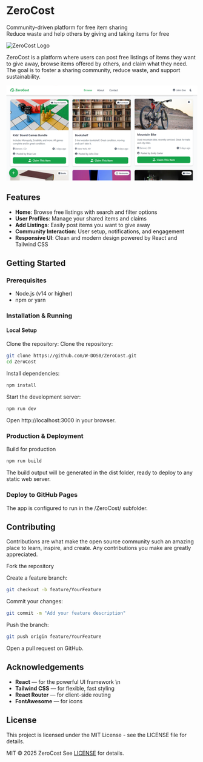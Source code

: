 # ZeroCost

Community-driven platform for free item sharing  
Reduce waste and help others by giving and taking items for free

![ZeroCost Logo](favicon.ico)

ZeroCost is a platform where users can post free listings of items they want to give away, browse items offered by others, and claim what they need. The goal is to foster a sharing community, reduce waste, and support sustainability.

![Screenshot](screenshot.png)

## Features

- **Home**: Browse free listings with search and filter options  
- **User Profiles**: Manage your shared items and claims  
- **Add Listings**: Easily post items you want to give away  
- **Community Interaction**: User setup, notifications, and engagement  
- **Responsive UI**: Clean and modern design powered by React and Tailwind CSS  

## Getting Started

### Prerequisites

- Node.js (v14 or higher)  
- npm or yarn  

### Installation & Running

#### Local Setup

Clone the repository:
Clone the repository:

```bash
git clone https://github.com/W-DOS0/ZeroCost.git
cd ZeroCost
```

Install dependencies:

```bash
npm install
```

Start the development server:

```bash
npm run dev
```

Open http://localhost:3000 in your browser.


### Production & Deployment

Build for production
```bash
npm run build
```

The build output will be generated in the dist folder, ready to deploy to any static web server.

### Deploy to GitHub Pages

The app is configured to run in the /ZeroCost/ subfolder.


## Contributing

Contributions are what make the open source community such an amazing place to learn, inspire, and create. Any contributions you make are greatly appreciated.

Fork the repository

Create a feature branch:

```bash
git checkout -b feature/YourFeature
```

Commit your changes:

```bash
git commit -m "Add your feature description"
```

Push the branch:

```bash
git push origin feature/YourFeature
```

Open a pull request on GitHub.


## Acknowledgements

- **React** — for the powerful UI framework \n
- **Tailwind CSS** — for flexible, fast styling
- **React Router** — for client-side routing
- **FontAwesome** — for icons


## License

This project is licensed under the MIT License - see the LICENSE file for details.

MIT © 2025 ZeroCost
See [LICENSE](./LICENSE) for details.

